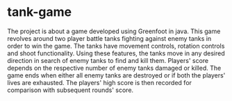 # tank-game
The project is about a game developed using Greenfoot in java. This game revolves around two player battle tanks fighting against enemy tanks in order to win the game. The tanks have movement controls, rotation controls and shoot functionality. Using these features, the tanks move in any desired direction in search of enemy tanks to find and kill them. Players' score depends on the respective number of enemy tanks damaged or killed. The game ends when either all enemy tanks are destroyed or if both the players' lives are exhausted. The players' high score is then recorded for comparison with subsequent rounds' score.
